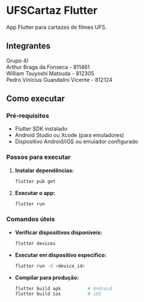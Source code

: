 # UFSCartaz Flutter

App Flutter para cartazes de filmes UFS.

## Integrantes

Grupo 4) \
Arthur Braga da Fonseca - 811461 \
William Tsuyoshi Matsuda - 812305 \
Pedro Vinícius Guandalini Vicente - 812124 

## Como executar

### Pré-requisitos
- Flutter SDK instalado
- Android Studio ou Xcode (para emuladores)
- Dispositivo Android/iOS ou emulador configurado

### Passos para executar

1. **Instalar dependências:**
   ```bash
   flutter pub get
   ```

2. **Executar o app:**
   ```bash
   flutter run
   ```

### Comandos úteis

- **Verificar dispositivos disponíveis:**
  ```bash
  flutter devices
  ```

- **Executar em dispositivo específico:**
  ```bash
  flutter run -d <device_id>
  ```

- **Compilar para produção:**
  ```bash
  flutter build apk          # Android
  flutter build ios          # iOS
  ```
